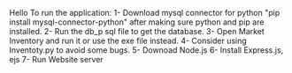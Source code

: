 Hello 
To run the application:
1- Download mysql connector for python "pip install mysql-connector-python" after making sure python and pip are installed.
2- Run the db_p sql file to get the database.
3- Open Market Inventory and run it or use the exe file instead. 
4- Consider using Inventoty.py to avoid some bugs.
5- Downoad Node.js
6- Install Express.js, ejs
7- Run Website server 
